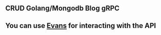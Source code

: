 ## CRUD Golang/Mongodb Blog gRPC

## You can use [Evans](https://github.com/ktr0731/evans) for interacting with the API
